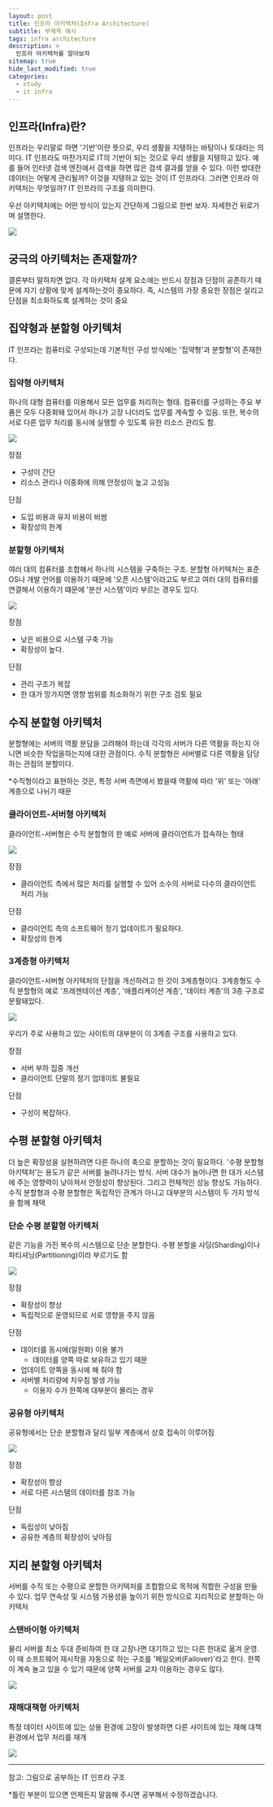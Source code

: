 ```yaml
---
layout: post
title: 인프라 아키텍처(Infra Architecture)
subtitle: 부제목 예시
tags: infra architecture
description: >
  인프라 아키텍처를 알아보자
sitemap: true
hide_last_modified: true
categories:
  - study
  - it infra
---
```


## 인프라(Infra)란?
인프라는 우리말로 하면 '기반'이란 뜻으로, 우리 생활을 지탱하는 바탕이나 토대라는 의미다. IT 인프라도 마찬가지로 IT의 기반이 되는 것으로 우리 생활을 지탱하고 있다. 예를 들어 인터넷 검색 엔진에서 검색을 하면 많은 검색 결과를 얻을 수 있다. 이런 방대한 데이터는 어떻게 관리될까? 이것을 지탱하고 있는 것이 IT 인프라다. 그러면 인프라 아키텍처는 무엇일까? IT 인프라의 구조를 의미한다.

우선 아키텍처에는 어떤 방식이 있는지 간단하게 그림으로 한번 보자. 자세한건 뒤로가며 설명한다.

![](/assets//img/blog/study/it-infra/iia_1.PNG)

## 궁극의 아키텍처는 존재할까?
결론부터 말하자면 없다. 각 아키텍처 설계 요소에는 반드시 장점과 단점이 공존하기 때문에 자기 상황에 맞게 설계하는것이 중요하다. 즉, 시스템의 가장 중요한 장점은 살리고 단점을 최소화하도록 설계하는 것이 중요

## 집약형과 분할형 아키텍처
IT 인프라는 컴퓨터로 구성되는데 기본적인 구성 방식에는 '집약형'과 분할형'이 존재한다.

### 집약형 아키텍처
하나의 대형 컴퓨터를 이용해서 모든 업무를 처리하는 형태. 컴퓨터를 구성하는 주요 부품은 모두 다중화돼 있어서 하나가 고장 나더라도 업무를 계속할 수 있음. 또한, 복수의 서로 다른 업무 처리를 동시에 실행할 수 있도록 유한 리소스 관리도 함.

![](/assets//img/blog/study/it-infra/iia_2.jpg)

장점
- 구성이 간단
- 리소스 관리나 이중화에 의해 안정성이 높고 고성능

단점
- 도입 비용과 유지 비용이 비쌈
- 확장성의 한계

### 분할형 아키텍처
여러 대의 컴퓨터를 조합해서 하나의 시스템을 구축하는 구조. 분할형 아키텍처는 표준 OS나 개발 언어를 이용하기 때문에 '오픈 시스템'이라고도 부르고 여러 대의 컴퓨터를 연결해서 이용하기 떄문에 '분산 시스템'이라 부르는 경우도 있다.

![](/assets//img/blog/study/it-infra/iia_3.PNG)

장점
- 낮은 비용으로 시스템 구축 가능
- 확장성이 높다.

단점
- 관리 구조가 복잡
- 한 대가 망가지면 영향 범위를 최소화하기 위한 구조 검토 필요

## 수직 분할형 아키텍처
분할형에는 서버의 역활 분담을 고려해야 하는데 각각의 서버가 다른 역활을 하는지 아니면 비슷한 작업을하는지에 대한 관점이다. 수직 분할형은 서버별로 다른 역활을 담당하는 관점의 분할이다.

*수직형이라고 표현하는 것은, 특정 서버 측면에서 봤을때 역활에 따라 '위' 또는 '아래' 계층으로 나뉘기 때문

### 클라이언트-서버형 아키텍처
클라이언트-서버형은 수직 분할형의 한 예로 서버에 클라이언트가 접속하는 형태

![](/assets//img/blog/study/it-infra/iia_4.jpg)

장점
- 클라이언트 측에서 많은 처리를 실행할 수 있어 소수의 서버로 다수의 클라이언트 처리 가능

단점
- 클라이언트 측의 소프트웨어 정기 업데이트가 필요하다.
- 확장성의 한계

### 3계층형 아키텍처
클라이언트-서버형 아키텍처의 단점을 개선하려고 한 것이 3계층형이다. 3계층형도 수직 분할형의 예로 '프레젠테이션 계층', '애플리케이션 계층', '데이터 계층'의 3층 구조로 분활돼있다.

![](/assets//img/blog/study/it-infra/iia_5.jpg)

우리가 주로 사용하고 있는 사이트의 대부분이 이 3계층 구조를 사용하고 있다.

장점
- 서버 부하 집중 개선
- 클라이언트 단말의 정기 업데이트 불필요

단점
- 구성이 복잡하다.

## 수평 분할형 아키텍처
더 높은 확장성을 실현하려면 다른 하나의 축으로 분할하는 것이 필요하다. '수평 분할형 아키텍처'는 용도가 같은 서버를 늘려나가는 방식. 서버 대수가 늘어나면 한 대가 시스템에 주는 영향력이 낮아져서 안정성이 향상된다. 그리고 전체적인 성능 향상도 가능하다. 수직 분할형과 수평 분할형은 독립적인 관계가 아니고 대부분의 시스템이 두 가지 방식을 함께 채택

### 단순 수평 분할형 아키텍처
같은 기능을 가진 복수의 시스템으로 단순 분할한다. 수평 분할을 샤딩(Sharding)이나 파티셔닝(Partitioning)이라 부르기도 함

![](/assets//img/blog/study/it-infra/iia_6.jpg)

장점
- 확장성이 향상
- 독립적으로 운영되므로 서로 영향을 주지 않음

단점
- 데이터를 동시에(일원화) 이용 불가
  - 데이터를 양쪽 따로 보유하고 있기 때문
- 업데이트 양쪽을 동시에 해 줘야 함
- 서버별 처리량에 치우침 발생 가능
  - 이용자 수가 한쪽에 대부분이 몰리는 경우

### 공유형 아키텍처
공유형에서는 단순 분할형과 달리 일부 계층에서 상호 접속이 이루어짐

![](/assets//img/blog/study/it-infra/iia_7.jpg)

장점
- 확장성이 향상
- 서로 다른 시스템의 데이터를 참조 가능

단점
- 독립성이 낮아짐
- 공유한 계층의 확장성이 낮아짐

## 지리 분할형 아키텍처
서버를 수직 또는 수평으로 분할한 아키텍처를 조합함으로 목적에 적합한 구성을 만들 수 있다. 업무 연속성 및 시스템 가용성을 높이기 위한 방식으로 지리적으로 분할하는 아키텍처

### 스탠바이형 아키텍처
물리 서버를 최소 두대 준비하여 한 대 고장나면 대기하고 있는 다른 한대로 옮겨 운영. 이 때 소프트웨어 재시작을 자동으로 하는 구조를 '페일오버(Failover)'라고 한다. 한쪽이 계속 놀고 있을 수 있기 때문에 양쪽 서버를 교차 이용하는 경우도 많다.

![](/assets//img/blog/study/it-infra/iia_8.jpg)

### 재해대책형 아키텍처
특정 데이터 사이트에 있는 상용 환경에 고장이 발생하면 다른 사이트에 있는 재해 대책 환경에서 업무 처리를 재개

![](/assets//img/blog/study/it-infra/iia_9.jpg)

---

참고: 그림으로 공부하는 IT 인프라 구조

*틀린 부분이 있으면 언제든지 말씀해 주시면 공부해서 수정하겠습니다.
